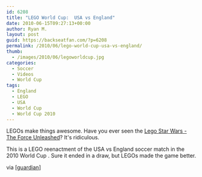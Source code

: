 ```yaml
---
id: 6208
title: "LEGO World Cup:  USA vs England"
date: 2010-06-15T09:27:13+00:00
author: Ryan M.
layout: post
guid: https://backseatfan.com/?p=6208
permalink: /2010/06/lego-world-cup-usa-vs-england/
thumb:
  - /images/2010/06/legoworldcup.jpg
categories:
  - Soccer
  - Videos
  - World Cup
tags:
  - England
  - LEGO
  - USA
  - World Cup
  - World Cup 2010
---
```


<div class="entry">
  <p>
    LEGOs make things awesome. Have you ever seen the <a href="https://www.youtube.com/watch?v=ijpH6an-JIQ">Lego Star Wars - The Force Unleashed</a>? It's ridiculous.
  </p>

  <p>
    This is a LEGO reenactment of the USA vs England soccer match in the 2010 World Cup . Sure it ended in a draw, but LEGOs made the game better.<br />
  </p>

  <p>
    via [<a href="https://www.guardian.co.uk">guardian</a>]
  </p>
</div>
